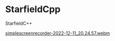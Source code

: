 # StarfieldCpp
StarfieldC++


[simplescreenrecorder-2022-12-11_20.24.57.webm](https://user-images.githubusercontent.com/61930048/207297417-5ec98196-d75e-4bd4-b8e0-c9c957b91dba.webm)

